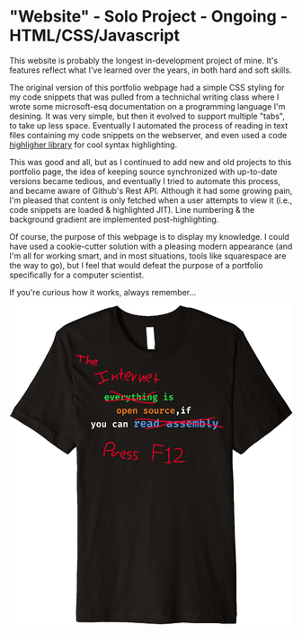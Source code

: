 # "Website" - Solo Project - Ongoing - HTML/CSS/Javascript

This website is probably the longest in-development project of mine. It's features reflect what I've learned over the years, in both hard and soft skills.

The original version of this portfolio webpage had a simple CSS styling for my code snippets that was pulled from a technichal writing class where I wrote some
microsoft-esq documentation on a programming language I'm desining. It was very simple, but then it evolved to support multiple "tabs", to take up less space.
Eventually I automated the process of reading in text files containing my code snippets on the webserver, and even used a code [highligher library](https://highlightjs.org/)
for cool syntax highlighting.

This was good and all, but as I continued to add new and old projects to this portfolio page, the idea of keeping source synchronized with up-to-date versions
became tedious, and eventually I tried to automate this process, and became aware of Github's Rest API. Although it had some growing pain, I'm pleased that content
is only fetched when a user attempts to view it (i.e., code snippets are loaded & highlighted JIT). Line numbering & the background gradient are implemented post-highlighting.

Of course, the purpose of this webpage is to display my knowledge. I could have used a cookie-cutter solution with a pleasing modern appearance (and I'm all for working smart,
and in most situations, tools like squarespace are the way to go), but I feel that would defeat the purpose of a portfolio specifically for a computer scientist.

If you're curious how it works, always remember...

<p align="center">
    <img style="max-height: 50vh; height: auto; width: auto;" src="https://raw.githubusercontent.com/TheUbMunster/portfolio-code-snippets/main/Website/internet%20tshirt.jpg"/>
</p>